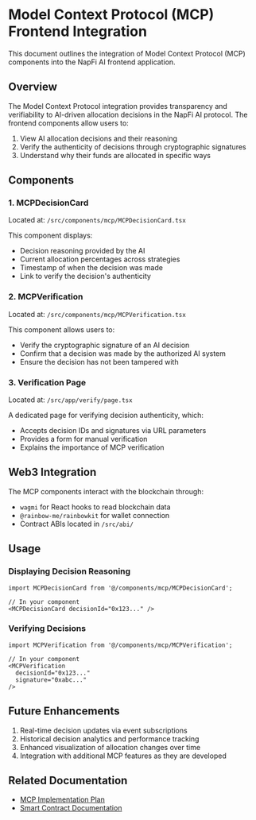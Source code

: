 # Model Context Protocol (MCP) Frontend Integration

This document outlines the integration of Model Context Protocol (MCP) components into the NapFi AI frontend application.

## Overview

The Model Context Protocol integration provides transparency and verifiability to AI-driven allocation decisions in the NapFi AI protocol. The frontend components allow users to:

1. View AI allocation decisions and their reasoning
2. Verify the authenticity of decisions through cryptographic signatures
3. Understand why their funds are allocated in specific ways

## Components

### 1. MCPDecisionCard

Located at: `/src/components/mcp/MCPDecisionCard.tsx`

This component displays:
- Decision reasoning provided by the AI
- Current allocation percentages across strategies
- Timestamp of when the decision was made
- Link to verify the decision's authenticity

### 2. MCPVerification

Located at: `/src/components/mcp/MCPVerification.tsx`

This component allows users to:
- Verify the cryptographic signature of an AI decision
- Confirm that a decision was made by the authorized AI system
- Ensure the decision has not been tampered with

### 3. Verification Page

Located at: `/src/app/verify/page.tsx`

A dedicated page for verifying decision authenticity, which:
- Accepts decision IDs and signatures via URL parameters
- Provides a form for manual verification
- Explains the importance of MCP verification

## Web3 Integration

The MCP components interact with the blockchain through:

- `wagmi` for React hooks to read blockchain data
- `@rainbow-me/rainbowkit` for wallet connection
- Contract ABIs located in `/src/abi/`

## Usage

### Displaying Decision Reasoning

```tsx
import MCPDecisionCard from '@/components/mcp/MCPDecisionCard';

// In your component
<MCPDecisionCard decisionId="0x123..." />
```

### Verifying Decisions

```tsx
import MCPVerification from '@/components/mcp/MCPVerification';

// In your component
<MCPVerification 
  decisionId="0x123..." 
  signature="0xabc..." 
/>
```

## Future Enhancements

1. Real-time decision updates via event subscriptions
2. Historical decision analytics and performance tracking
3. Enhanced visualization of allocation changes over time
4. Integration with additional MCP features as they are developed

## Related Documentation

- [MCP Implementation Plan](/MCP_IMPLEMENTATION.md)
- [Smart Contract Documentation](/contracts/README.md)

